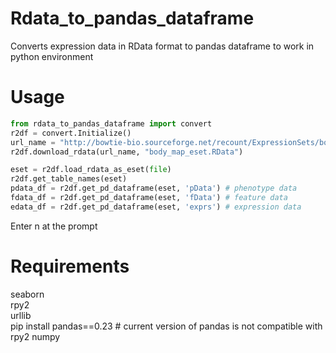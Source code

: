 # Rdata_to_pandas_dataframe
Converts expression data in RData format to pandas dataframe to work in python environment

# Usage
```python
from rdata_to_pandas_dataframe import convert  
r2df = convert.Initialize()  
url_name = "http://bowtie-bio.sourceforge.net/recount/ExpressionSets/bodymap_eset.RData"  
r2df.download_rdata(url_name, "body_map_eset.RData")  

eset = r2df.load_rdata_as_eset(file)  
r2df.get_table_names(eset)  
pdata_df = r2df.get_pd_dataframe(eset, 'pData') # phenotype data
fdata_df = r2df.get_pd_dataframe(eset, 'fData') # feature data
edata_df = r2df.get_pd_dataframe(eset, 'exprs') # expression data
```
Enter n at the prompt  

# Requirements
seaborn  
rpy2  
urllib  
pip install pandas==0.23 # current version of pandas is not compatible with rpy2
numpy  
